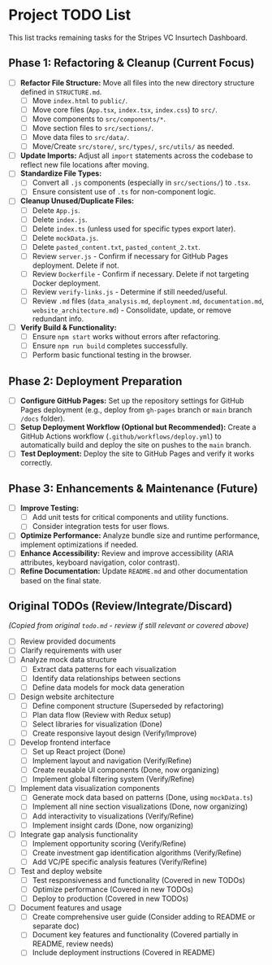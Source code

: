 # Project TODO List

This list tracks remaining tasks for the Stripes VC Insurtech Dashboard.

## Phase 1: Refactoring & Cleanup (Current Focus)

- [ ] **Refactor File Structure:** Move all files into the new directory structure defined in `STRUCTURE.md`.
    - [ ] Move `index.html` to `public/`.
    - [ ] Move core files (`App.tsx`, `index.tsx`, `index.css`) to `src/`.
    - [ ] Move components to `src/components/*`.
    - [ ] Move section files to `src/sections/`.
    - [ ] Move data files to `src/data/`.
    - [ ] Move/Create `src/store/`, `src/types/`, `src/utils/` as needed.
- [ ] **Update Imports:** Adjust all `import` statements across the codebase to reflect new file locations after moving.
- [ ] **Standardize File Types:**
    - [ ] Convert all `.js` components (especially in `src/sections/`) to `.tsx`.
    - [ ] Ensure consistent use of `.ts` for non-component logic.
- [ ] **Cleanup Unused/Duplicate Files:**
    - [ ] Delete `App.js`.
    - [ ] Delete `index.js`.
    - [ ] Delete `index.ts` (unless used for specific types export later).
    - [ ] Delete `mockData.js`.
    - [ ] Delete `pasted_content.txt`, `pasted_content_2.txt`.
    - [ ] Review `server.js` - Confirm if necessary for GitHub Pages deployment. Delete if not.
    - [ ] Review `Dockerfile` - Confirm if necessary. Delete if not targeting Docker deployment.
    - [ ] Review `verify-links.js` - Determine if still needed/useful.
    - [ ] Review `.md` files (`data_analysis.md`, `deployment.md`, `documentation.md`, `website_architecture.md`) - Consolidate, update, or remove redundant info.
- [ ] **Verify Build & Functionality:**
    - [ ] Ensure `npm start` works without errors after refactoring.
    - [ ] Ensure `npm run build` completes successfully.
    - [ ] Perform basic functional testing in the browser.

## Phase 2: Deployment Preparation

- [ ] **Configure GitHub Pages:** Set up the repository settings for GitHub Pages deployment (e.g., deploy from `gh-pages` branch or `main` branch `/docs` folder).
- [ ] **Setup Deployment Workflow (Optional but Recommended):** Create a GitHub Actions workflow (`.github/workflows/deploy.yml`) to automatically build and deploy the site on pushes to the `main` branch.
- [ ] **Test Deployment:** Deploy the site to GitHub Pages and verify it works correctly.

## Phase 3: Enhancements & Maintenance (Future)

- [ ] **Improve Testing:**
    - [ ] Add unit tests for critical components and utility functions.
    - [ ] Consider integration tests for user flows.
- [ ] **Optimize Performance:** Analyze bundle size and runtime performance, implement optimizations if needed.
- [ ] **Enhance Accessibility:** Review and improve accessibility (ARIA attributes, keyboard navigation, color contrast).
- [ ] **Refine Documentation:** Update `README.md` and other documentation based on the final state.

## Original TODOs (Review/Integrate/Discard)

*(Copied from original `todo.md` - review if still relevant or covered above)*
- [ ] Review provided documents
- [ ] Clarify requirements with user
- [ ] Analyze mock data structure
  - [ ] Extract data patterns for each visualization
  - [ ] Identify data relationships between sections
  - [ ] Define data models for mock data generation
- [ ] Design website architecture
  - [ ] Define component structure (Superseded by refactoring)
  - [ ] Plan data flow (Review with Redux setup)
  - [ ] Select libraries for visualization (Done)
  - [ ] Create responsive layout design (Verify/Improve)
- [ ] Develop frontend interface
  - [ ] Set up React project (Done)
  - [ ] Implement layout and navigation (Verify/Refine)
  - [ ] Create reusable UI components (Done, now organizing)
  - [ ] Implement global filtering system (Verify/Refine)
- [ ] Implement data visualization components
  - [ ] Generate mock data based on patterns (Done, using `mockData.ts`)
  - [ ] Implement all nine section visualizations (Done, now organizing)
  - [ ] Add interactivity to visualizations (Verify/Refine)
  - [ ] Implement insight cards (Done, now organizing)
- [ ] Integrate gap analysis functionality
  - [ ] Implement opportunity scoring (Verify/Refine)
  - [ ] Create investment gap identification algorithms (Verify/Refine)
  - [ ] Add VC/PE specific analysis features (Verify/Refine)
- [ ] Test and deploy website
  - [ ] Test responsiveness and functionality (Covered in new TODOs)
  - [ ] Optimize performance (Covered in new TODOs)
  - [ ] Deploy to production (Covered in new TODOs)
- [ ] Document features and usage
  - [ ] Create comprehensive user guide (Consider adding to README or separate doc)
  - [ ] Document key features and functionality (Covered partially in README, review needs)
  - [ ] Include deployment instructions (Covered in README)
